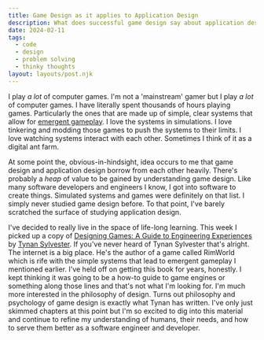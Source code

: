 ```yaml
---
title: Game Design as it applies to Application Design
description: What does successful game design say about application design?
date: 2024-02-11
tags:
  - code
  - design
  - problem solving
  - thinky thoughts
layout: layouts/post.njk
---
```


I play *a lot* of computer games. I'm not a 'mainstream' gamer but I play *a lot* of computer games. I have literally spent thousands of hours playing games. Particularly the ones that are made up of simple, clear systems that allow for [emergent gameplay](https://en.wikipedia.org/wiki/Emergent_gameplay). I love the systems in simulations. I love tinkering and modding those games to push the systems to their limits. I love watching systems interact with each other. Sometimes I think of it as a digital ant farm.

At some point the, obvious-in-hindsight, idea occurs to me that game design and application design borrow from each other heavily. There's probably a *heap* of value to be gained by understanding game design. Like many software developers and engineers I know, I got into software to create things. Simulated systems and games were definitely on that list. I simply never studied game design before. To that point, I've barely scratched the surface of studying application design.

I've decided to really live in the space of life-long learning. This week I picked up a copy of [Designing Games: A Guide to Engineering Experiences](https://tynansylvester.com/book/) by [Tynan Sylvester](https://tynansylvester.com/). If you've never heard of Tynan Sylvester that's alright. The internet is a big place. He's the author of a game called RimWorld which is rife with the simple systems that lead to emergent gameplay I mentioned earlier. I've held off on getting this book for years, honestly. I kept thinking it was going to be a how-to guide to game engines or something along those lines and that's not what I'm looking for. I'm much more interested in the philosophy of design. Turns out philosophy and psychology of game design is exactly what Tynan has written. I've only just skimmed chapters at this point but I'm so excited to dig into this material and continue to refine my understanding of humans, their needs, and how to serve them better as a software engineer and developer.
